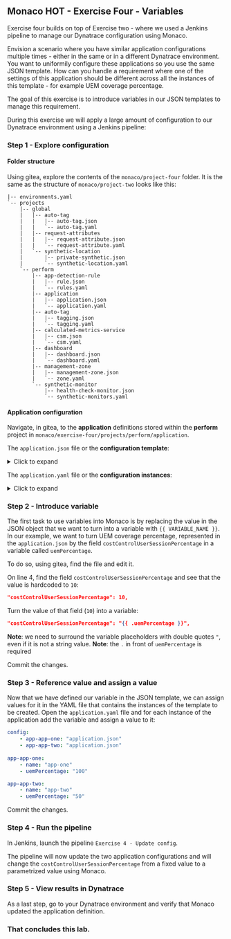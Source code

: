 ## Monaco HOT - Exercise Four - Variables

Exercise four builds on top of Exercise two - where we used a Jenkins pipeline to manage our Dynatrace configuration using Monaco.

Envision a scenario where you have similar application configurations multiple times - either in the same or in a different Dynatrace environment. You want to uniformily configure these applications so you use the same JSON template. How can you handle a requirement where one of the settings of this application should be different across all the instances of this template - for example UEM coverage percentage.

The goal of this exercise is to introduce variables in our JSON templates to manage this requirement.

During this exercise we will apply a large amount of configuration to our Dynatrace environment using a Jenkins pipeline:


### Step 1 - Explore configuration
#### Folder structure
Using gitea, explore the contents of the `monaco/project-four` folder. It is the same as the structure of `monaco/project-two` looks like this:
```
|-- environments.yaml
`-- projects
    |-- global
    |   |-- auto-tag
    |   |   |-- auto-tag.json
    |   |   `-- auto-tag.yaml
    |   |-- request-attributes
    |   |   |-- request-attribute.json
    |   |   `-- request-attribute.yaml
    |   `-- synthetic-location
    |       |-- private-synthetic.json
    |       `-- synthetic-location.yaml
    `-- perform
        |-- app-detection-rule
        |   |-- rule.json
        |   `-- rules.yaml
        |-- application
        |   |-- application.json
        |   `-- application.yaml
        |-- auto-tag
        |   |-- tagging.json
        |   `-- tagging.yaml
        |-- calculated-metrics-service
        |   |-- csm.json
        |   `-- csm.yaml
        |-- dashboard
        |   |-- dashboard.json
        |   `-- dashboard.yaml
        |-- management-zone
        |   |-- management-zone.json
        |   `-- zone.yaml
        `-- synthetic-monitor
            |-- health-check-monitor.json
            `-- synthetic-monitors.yaml
```
#### Application configuration
Navigate, in gitea, to the **application** definitions stored within the **perform** project in `monaco/exercise-four/projects/perform/application`.

The `application.json` file or the **configuration template**:
<details>
<summary>Click to expand</summary>

```json
{
    "name": "{{ .name }}",
    "realUserMonitoringEnabled": true,
    "costControlUserSessionPercentage": 10,
    "loadActionKeyPerformanceMetric": "VISUALLY_COMPLETE",
    "xhrActionKeyPerformanceMetric": "VISUALLY_COMPLETE",
    "loadActionApdexSettings": {
    "threshold": 1,
    "toleratedThreshold": 1000,
    "frustratingThreshold": 3000,
    "toleratedFallbackThreshold": 1300,
    "frustratingFallbackThreshold": 3300,
    "considerJavaScriptErrors": true
    },
    "xhrActionApdexSettings": {
    "threshold": 3,
    "toleratedThreshold": 3000,
    "frustratingThreshold": 12000,
    "toleratedFallbackThreshold": 3000,
    "frustratingFallbackThreshold": 12000,
    "considerJavaScriptErrors": true
    },
    "customActionApdexSettings": {
    "threshold": 3,
    "toleratedThreshold": 3000,
    "frustratingThreshold": 12000,
    "toleratedFallbackThreshold": 3000,
    "frustratingFallbackThreshold": 12000,
    "considerJavaScriptErrors": true
    },
    "waterfallSettings": {
    "uncompressedResourcesThreshold": 860,
    "resourcesThreshold": 100000,
    "resourceBrowserCachingThreshold": 50,
    "slowFirstPartyResourcesThreshold": 200000,
    "slowThirdPartyResourcesThreshold": 200000,
    "slowCdnResourcesThreshold": 200000,
    "speedIndexVisuallyCompleteRatioThreshold": 50
    },
    "monitoringSettings": {
    "fetchRequests": true,
    "xmlHttpRequest": true,
    "javaScriptFrameworkSupport": {
        "angular": true,
        "dojo": false,
        "extJS": false,
        "icefaces": false,
        "jQuery": false,
        "mooTools": false,
        "prototype": false,
        "activeXObject": false
    },
    "contentCapture": {
        "resourceTimingSettings": {
        "w3cResourceTimings": true,
        "nonW3cResourceTimings": false,
        "nonW3cResourceTimingsInstrumentationDelay": 50,
        "resourceTimingCaptureType": "CAPTURE_FULL_DETAILS",
        "resourceTimingsDomainLimit": 10
        },
        "javaScriptErrors": true,
        "timeoutSettings": {
        "timedActionSupport": false,
        "temporaryActionLimit": 0,
        "temporaryActionTotalTimeout": 100
        },
        "visuallyCompleteAndSpeedIndex": true
    },
    "excludeXhrRegex": "",
    "injectionMode": "JAVASCRIPT_TAG",
    "libraryFileLocation": "",
    "monitoringDataPath": "",
    "customConfigurationProperties": "",
    "serverRequestPathId": "",
    "secureCookieAttribute": false,
    "cookiePlacementDomain": "",
    "cacheControlHeaderOptimizations": true,
    "advancedJavaScriptTagSettings": {
        "syncBeaconFirefox": false,
        "syncBeaconInternetExplorer": false,
        "instrumentUnsupportedAjaxFrameworks": false,
        "specialCharactersToEscape": "",
        "maxActionNameLength": 100,
        "maxErrorsToCapture": 10,
        "additionalEventHandlers": {
        "userMouseupEventForClicks": false,
        "clickEventHandler": false,
        "mouseupEventHandler": false,
        "blurEventHandler": false,
        "changeEventHandler": false,
        "toStringMethod": false,
        "maxDomNodesToInstrument": 5000
        },
        "eventWrapperSettings": {
        "click": false,
        "mouseUp": false,
        "change": false,
        "blur": false,
        "touchStart": false,
        "touchEnd": false
        },
        "globalEventCaptureSettings": {
        "mouseUp": true,
        "mouseDown": true,
        "click": true,
        "doubleClick": true,
        "keyUp": true,
        "keyDown": true,
        "scroll": true,
        "additionalEventCapturedAsUserInput": ""
        }
    }
    },
    "userActionNamingSettings": {
    "placeholders": [],
    "loadActionNamingRules": [],
    "xhrActionNamingRules": [],
    "ignoreCase": true,
    "splitUserActionsByDomain": true
    },
    "metaDataCaptureSettings": [],
    "conversionGoals": []
}
```
</details>

The `application.yaml` file or the **configuration instances**:
<details>
<summary> Click to expand </summary>

```yaml
config:
    - app-app-one: "application.json"
    - app-app-two: "application.json"
  
app-app-one:
    - name: "app-one"

app-app-two:
    - name: "app-two"
```
</details>

### Step 2 - Introduce variable
The first task to use variables into Monaco is by replacing the value in the JSON object that we want to turn into a variable with `{{ VARIABLE_NAME }}`. In our example, we want to turn UEM coverage percentage, represented in the `application.json` by the field `costControlUserSessionPercentage` in a variable called `uemPercentage`.

To do so, using gitea, find the file and edit it.

On line 4, find the field `costControlUserSessionPercentage` and see that the value is hardcoded to `10`:

```json 
"costControlUserSessionPercentage": 10,
```

Turn the value of that field (`10`) into a variable:

```json 
"costControlUserSessionPercentage": "{{ .uemPercentage }}",
```
**Note**: we need to surround the variable placeholders with double quotes `"`, even if it is not a string value.
**Note**: the `.` in front of `uemPercentage` is required

Commit the changes.

### Step 3 - Reference value and assign a value

Now that we have defined our variable in the JSON template, we can assign values for it in the YAML file that contains the instances of the template to be created. Open the `application.yaml` file and for each instance of the application add the variable and assign a value to it:

```yaml
config:
    - app-app-one: "application.json"
    - app-app-two: "application.json"
  
app-app-one:
    - name: "app-one"
    - uemPercentage: "100"

app-app-two:
    - name: "app-two"
    - uemPercentage: "50"
```

Commit the changes.

### Step 4 - Run the pipeline

In Jenkins, launch the pipeline `Exercise 4 - Update config`.

The pipeline will now update the two application configurations and will change the `costControlUserSessionPercentage` from a fixed value to a parametrized value using Monaco.

### Step 5 - View results in Dynatrace

As a last step, go to your Dynatrace environment and verify that Monaco updated the application definition.

### That concludes this lab.